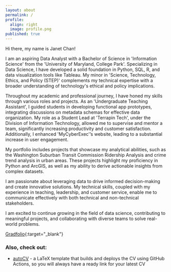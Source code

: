 ```yaml
---
layout: about
permalink: /
profile:
  align: right
  image: profile.png
published: true
---
```

Hi there, my name is Janet Chan!

I am an aspiring Data Analyst with a Bachelor of Science in 'Information Science' from the 'University of Maryland, College Park'. Specializing in Data Science, I have developed a solid foundation in Python, SQL, R, and data visualization tools like Tableau. My minor in 'Science, Technology, Ethics, and Policy (STEP)' complements my technical expertise with a broader understanding of technology's ethical and policy implications.

Throughout my academic and professional journey, I have honed my skills through various roles and projects. As an 'Undergraduate Teaching Assistant', I guided students in developing functional app prototypes, integrating discussions on metadata schemas for effective data organization. My role as a Student Lead at 'Terrapin Tech', under the Division of Information Technology, allowed me to supervise and mentor a team, significantly increasing productivity and customer satisfaction. Additionally, I enhanced 'MyCyberExec'’s website, leading to a substantial increase in user engagement.

My portfolio includes projects that showcase my analytical abilities, such as the Washington Suburban Transit Commission Ridership Analysis and crime trend analysis in urban areas. These projects highlight my proficiency in Python and ArcGIS, as well as my ability to derive actionable insights from complex datasets.

I am passionate about leveraging data to drive informed decision-making and create innovative solutions. My technical skills, coupled with my experience in teaching, leadership, and customer service, enable me to communicate effectively with both technical and non-technical stakeholders.

I am excited to continue growing in the field of data science, contributing to meaningful projects, and collaborating with diverse teams to solve real-world problems.

[Gradfolio](https://github.com/jitinnair1/gradfolio){:target="_blank"} 


### Also, check out:

- [autoCV](https://github.com/jitinnair1/autocv) - a LaTeX template that builds and deploys the CV using GitHub Actions, so you will always have a ready link for your latest CV
